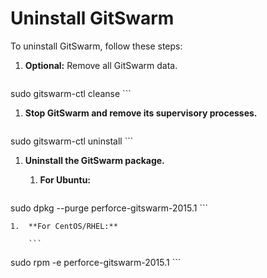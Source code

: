 # Uninstall GitSwarm

To uninstall GitSwarm, follow these steps:

1.  **Optional:** Remove all GitSwarm data.

    ```
sudo gitswarm-ctl cleanse
    ```

1.  **Stop GitSwarm and remove its supervisory processes.**

    ```
sudo gitswarm-ctl uninstall
    ```

1.  **Uninstall the GitSwarm package.**

    1.  **For Ubuntu:**

        ```
sudo dpkg --purge perforce-gitswarm-2015.1
        ```

    1.  **For CentOS/RHEL:**

        ```
sudo rpm -e perforce-gitswarm-2015.1
        ```
